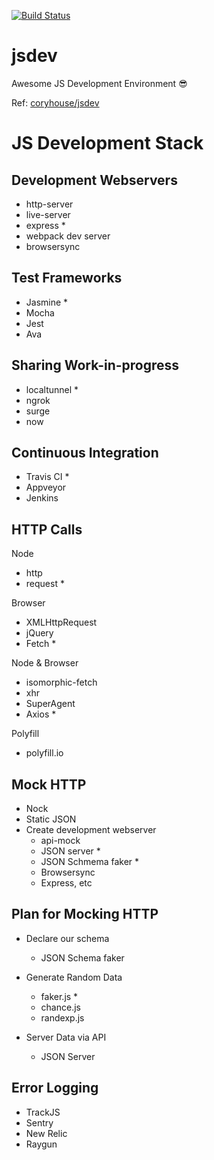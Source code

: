 [![Build Status](https://travis-ci.org/eaorak/jsdev.svg?branch=master)](https://travis-ci.org/eaorak/jsdev)

# jsdev
Awesome JS Development Environment :sunglasses:


Ref: [coryhouse/jsdev](https://github.com/coryhouse/javascript-development-environment)

# JS Development Stack

## Development Webservers

- http-server
- live-server
- express *
- webpack dev server
- browsersync

## Test Frameworks

- Jasmine *
- Mocha
- Jest
- Ava

## Sharing Work-in-progress

- localtunnel *
- ngrok
- surge
- now

## Continuous Integration

- Travis CI *
- Appveyor
- Jenkins

## HTTP Calls

Node
- http
- request *

Browser
- XMLHttpRequest
- jQuery
- Fetch *

Node & Browser
- isomorphic-fetch
- xhr
- SuperAgent
- Axios *

Polyfill
- polyfill.io

## Mock HTTP

- Nock
- Static JSON
- Create development webserver
  - api-mock
  - JSON server *
  - JSON Schmema faker *
  - Browsersync
  - Express, etc

## Plan for Mocking HTTP

- Declare our schema
  - JSON Schema faker 

- Generate Random Data
  - faker.js *
  - chance.js
  - randexp.js

- Server Data via API
  - JSON Server

## Error Logging

- TrackJS 
- Sentry
- New Relic
- Raygun
